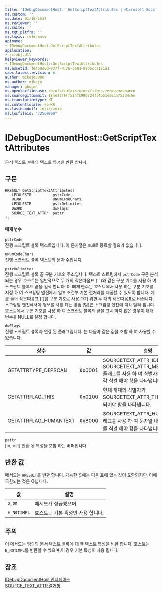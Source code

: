 ```yaml
---
title: 'IDebugDocumentHost:: GetScriptTextAttributes | Microsoft Docs'
ms.custom: ''
ms.date: 01/18/2017
ms.reviewer: ''
ms.suite: ''
ms.tgt_pltfrm: ''
ms.topic: reference
apiname:
- IDebugDocumentHost.GetScriptTextAttributes
apilocation:
- scrobj.dll
helpviewer_keywords:
- IDebugDocumentHost::GetScriptTextAttributes
ms.assetid: fe459d0d-937f-4176-be81-99d5cca121a1
caps.latest.revision: 8
author: mikejo5000
ms.author: mikejo
manager: ghogen
ms.openlocfilehash: 3b18f4f49fa157b78e4f1fd6c7766e929890a6c6
ms.sourcegitcommit: 184e2ff0ff514fb980724fa4b51e0cda753d4c6e
ms.translationtype: MT
ms.contentlocale: ko-KR
ms.lasthandoff: 10/18/2019
ms.locfileid: "72569209"
---
```

# <a name="idebugdocumenthostgetscripttextattributes"></a>IDebugDocumentHost::GetScriptTextAttributes
문서 텍스트 블록의 텍스트 특성을 반환 합니다.  
  
## <a name="syntax"></a>구문  
  
```cpp
HRESULT GetScriptTextAttributes(  
   LPCOLESTR          pstrCode,  
   ULONG              uNumCodeChars,  
   LPCOLESTR          pstrDelimiter,  
   DWORD              dwFlags,  
   SOURCE_TEXT_ATTR*  pattr  
);  
```  
  
#### <a name="parameters"></a>매개 변수  
 `pstrCode`  
 진행 스크립트 블록 텍스트입니다. 이 문자열은 null로 종료할 필요가 없습니다.  
  
 `uNumCodeChars`  
 진행 스크립트 블록 텍스트의 문자 수입니다.  
  
 `pstrDelimiter`  
 진행 스크립트 블록 끝 구분 기호의 주소입니다. 텍스트 스트림에서 `pstrCode` 구문 분석 되는 경우 호스트는 일반적으로 두 개의 작은따옴표 (' ')와 같은 구분 기호를 사용 하 여 스크립트 블록의 끝을 검색 합니다. 이 매개 변수는 호스트에서 사용 하는 구분 기호를 지정 하 여 스크립팅 엔진에서 일부 조건부 기본 전처리를 제공할 수 있도록 합니다. 예를 들어 작은따옴표 [']를 구분 기호로 사용 하기 위한 두 개의 작은따옴표로 바꿉니다. 스크립팅 엔진에서이 정보를 사용 하는 방법 (및)은 스크립팅 엔진에 따라 달라 집니다. 호스트에서 구분 기호를 사용 하 여 스크립트 블록의 끝을 표시 하지 않은 경우이 매개 변수를 NULL로 설정 합니다.  
  
 `dwFlags`  
 진행 스크립트 블록과 연결 된 플래그입니다. 는 다음과 같은 값을 조합 하 여 사용할 수 있습니다.  
  
|상수|값|설명|  
|--------------|-----------|-----------------|  
|GETATTRTYPE_DEPSCAN|0x0001|SOURCETEXT_ATTR_IDENTIFIER 및 SOURCETEXT_ATTR_MEMBERLOOKUP 플래그를 사용 하 여 식별자와 점 연산자를 각각 식별 해야 함을 나타냅니다.|  
|GETATTRFLAG_THIS|0x0100|현재 개체의 식별자가 SOURCETEXT_ATTR_THIS 플래그로 식별 되어야 함을 나타냅니다.|  
|GETATTRFLAG_HUMANTEXT|0x8000|SOURCETEXT_ATTR_HUMANTEXT 플래그를 사용 하 여 문자열 내용과 주석 텍스트를 식별 해야 함을 나타냅니다.|  
  
 `pattr`  
 [in, out] 반환 된 특성을 포함 하는 버퍼입니다.  
  
## <a name="return-value"></a>반환 값  
 메서드는 `HRESULT`를 반환 합니다. 가능한 값에는 다음 표에 있는 값이 포함되지만, 이에 국한되는 것은 아닙니다.  
  
|값|설명|  
|-----------|-----------------|  
|`S_OK`|메서드가 성공했으며|  
|`E_NOTIMPL`|호스트는 기본 특성만 사용 합니다.|  
  
## <a name="remarks"></a>주의  
 이 메서드는 임의의 문서 텍스트 블록에 대 한 텍스트 특성을 반환 합니다. 호스트는 `E_NOTIMPL`를 반환할 수 있으며,이 경우 기본 특성이 사용 됩니다.  
  
## <a name="see-also"></a>참조  
 [IDebugDocumentHost 인터페이스](../../winscript/reference/idebugdocumenthost-interface.md)    
 [SOURCE_TEXT_ATTR 열거형](../../winscript/reference/source-text-attr-enumeration.md)